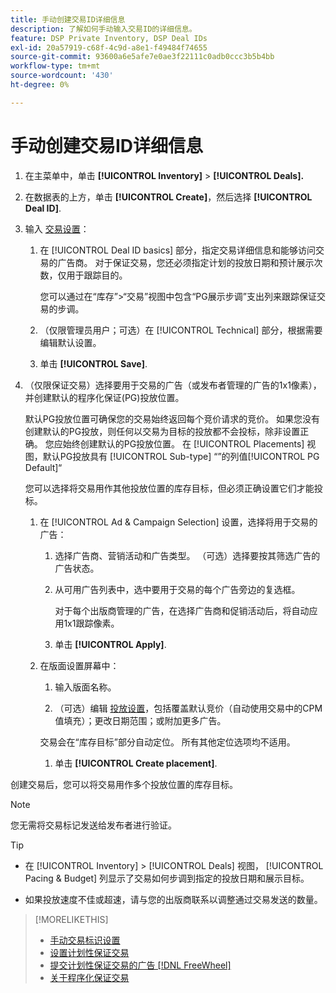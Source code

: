 ```yaml
---
title: 手动创建交易ID详细信息
description: 了解如何手动输入交易ID的详细信息。
feature: DSP Private Inventory, DSP Deal IDs
exl-id: 20a57919-c68f-4c9d-a8e1-f49484f74655
source-git-commit: 93600a6e5afe7e0ae3f22111c0adb0ccc3b5b4bb
workflow-type: tm+mt
source-wordcount: '430'
ht-degree: 0%

---
```


# 手动创建交易ID详细信息

1. 在主菜单中，单击 **[!UICONTROL Inventory]** > **[!UICONTROL Deals].**

1. 在数据表的上方，单击 **[!UICONTROL Create]**，然后选择 **[!UICONTROL Deal ID]**.

1. 输入 [交易设置](deal-id-settings.md)：

   1. 在 [!UICONTROL Deal ID basics] 部分，指定交易详细信息和能够访问交易的广告商。 对于保证交易，您还必须指定计划的投放日期和预计展示次数，仅用于跟踪目的。

      您可以通过在“库存”>“交易”视图中包含“PG展示步调”支出列来跟踪保证交易的步调。

   1. （仅限管理员用户；可选）在 [!UICONTROL Technical] 部分，根据需要编辑默认设置。

   1. 单击 **[!UICONTROL Save]**.

1. （仅限保证交易）选择要用于交易的广告（或发布者管理的广告的1x1像素），并创建默认的程序化保证(PG)投放位置。

   默认PG投放位置可确保您的交易始终返回每个竞价请求的竞价。 如果您没有创建默认的PG投放，则任何以交易为目标的投放都不会投标，除非设置正确。 您应始终创建默认的PG投放位置。 在 [!UICONTROL Placements] 视图，默认PG投放具有 [!UICONTROL Sub-type] “”的列值[!UICONTROL PG Default]“

   您可以选择将交易用作其他投放位置的库存目标，但必须正确设置它们才能投标。

   1. 在 [!UICONTROL Ad & Campaign Selection] 设置，选择将用于交易的广告：

      1. 选择广告商、营销活动和广告类型。 （可选）选择要按其筛选广告的广告状态。

      1. 从可用广告列表中，选中要用于交易的每个广告旁边的复选框。

         对于每个出版商管理的广告，在选择广告商和促销活动后，将自动应用1x1跟踪像素。

      1. 单击 **[!UICONTROL Apply]**.

   1. 在版面设置屏幕中：

      1. 输入版面名称。

      1. （可选）编辑 [投放设置](/help/dsp/campaign-management/placements/placement-settings.md)，包括覆盖默认竞价（自动使用交易中的CPM值填充）；更改日期范围；或附加更多广告。

      交易会在“库存目标”部分自动定位。 所有其他定位选项均不适用。

      1. 单击 **[!UICONTROL Create placement]**.

创建交易后，您可以将交易用作多个投放位置的库存目标。

>[!NOTE]
>
> 您无需将交易标记发送给发布者进行验证。

>[!TIP]
>
>* 在 [!UICONTROL Inventory] > [!UICONTROL Deals] 视图， [!UICONTROL Pacing & Budget] 列显示了交易如何步调到指定的投放日期和展示目标。
>
>* 如果投放速度不佳或超速，请与您的出版商联系以调整通过交易发送的数量。

>[!MORELIKETHIS]
>
>* [手动交易标识设置](deal-id-settings.md)
>* [设置计划性保证交易](programmatic-guaranteed-set-up.md)
>* [提交计划性保证交易的广告 [!DNL FreeWheel]](freewheel-submit.md)
>* [关于程序化保证交易](programmatic-guaranteed-about.md)
<!-- >* [Specify Placements and Ads for a Private Deal](deal-id-attach-placements.md)-->

